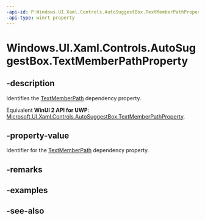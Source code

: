 ```yaml
---
-api-id: P:Windows.UI.Xaml.Controls.AutoSuggestBox.TextMemberPathProperty
-api-type: winrt property
---
```


<!-- Property syntax
public Windows.UI.Xaml.DependencyProperty TextMemberPathProperty { get; }
-->

# Windows.UI.Xaml.Controls.AutoSuggestBox.TextMemberPathProperty

## -description
Identifies the [TextMemberPath](autosuggestbox_textmemberpath.md) dependency property.

Equivalent **WinUI 2 API for UWP**: [Microsoft.UI.Xaml.Controls.AutoSuggestBox.TextMemberPathProperty](/windows/winui/api/microsoft.ui.xaml.controls.autosuggestbox.textmemberpathproperty).

## -property-value
Identifier for the [TextMemberPath](autosuggestbox_textmemberpath.md) dependency property.

## -remarks

## -examples

## -see-also
